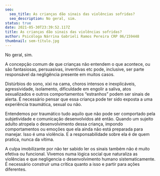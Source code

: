 ```yaml
---
seo:
  seo_title: As crianças dão sinais das violências sofridas?
  seo_description: No geral, sim.
status: true
date: 2021-05-30T23:39:52.117Z
title: As crianças dão sinais das violências sofridas?
author: Psicóloga Nárrina Gabrieli Ramos Pereira CRP 06/159448
thumbnail: sem-título.jpg
---
```

<!--StartFragment-->

No geral, sim.

A concepção comum de que crianças não entendem o que acontece, ou são fantasiosas, persuasivas, inventivas etc pode, inclusive, ser parte responsável da negligência presente em muitos casos.

Distúrbios do sono, xixi na cama, choros intensos e inexplicáveis, agressividade, isolamento, dificuldade em engolir a saliva, atos sexualizados e outros comportamentos “estranhos” podem ser sinais de alerta. É necessário pensar que essa criança pode ter sido exposta a uma experiência traumática, sexual ou não.

Entendemos por traumático tudo aquilo que não pode ser comportado pela subjetividade e comunicação desenvolvidos até então. Quando um sujeito adulto atropela o desenvolvimento dessa criança, impondo comportamentos ou emoções que ela ainda não está preparada para manejar. Isso é uma violência. E a responsabilidade sobre ela é de quem pratica, nunca da vítima.

A culpa imobilizante por não ter sabido ler os sinais também não é muito efetiva ou funcional. Vivemos numa lógica social que naturaliza as violências e que negligencia o desenvolvimento humano sistematicamente. É necessário construir uma crítica quanto a isso e partir para ações diferentes.

<!--EndFragment-->